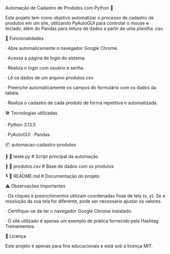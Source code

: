 Automação de Cadastro de Produtos com Python 🐍

Este projeto tem como objetivo automatizar o processo de cadastro de produtos em um site, utilizando PyAutoGUI para controlar o mouse e teclado, além do Pandas para leitura de dados a partir de uma planilha .csv.

🚀 Funcionalidades
  
· Abre automaticamente o navegador Google Chrome.

· Acessa a página de login do sistema.

· Realiza o login com usuário e senha.

· Lê os dados de um arquivo produtos.csv.

· Preenche automaticamente os campos do formulário com os dados da tabela.

· Realiza o cadastro de cada produto de forma repetitiva e automatizada.

🛠 Tecnologias utilizadas

· Python 3.13.5

· PyAutoGUI
· Pandas


📦 automacao-cadastro-produtos

 ┣ 📜 teste.py        # Script principal da automação
 
 ┣ 📜 produtos.csv        # Base de dados com os produtos
 
 ┗ 📜 README.md           # Documentação do projeto

 ⚠️ Observações Importantes

  · Os cliques e preenchimentos utilizam coordenadas fixas de tela (x, y). Se a resolução da sua tela for diferente, pode ser necessário ajustar os valores.
  
  · Certifique-se de ter o navegador Google Chrome instalado.
  
  · O site utilizado é apenas um exemplo de prática fornecido pela Hashtag Treinamentos.

📄 Licença

Este projeto é apenas para fins educacionais e está sob a licença MIT.
